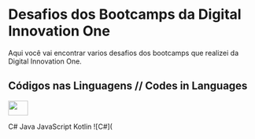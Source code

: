 # Desafios dos Bootcamps da Digital Innovation One
Aqui você vai encontrar varios desafios dos bootcamps que realizei da Digital Innovation One.

## Códigos nas Linguagens // Codes in Languages
<a href="https://github.com/pedrolyma/desafio-dio/csharp/" target="_brank">
  <img src="https://cdn.jsdelivr.net/gh/devicons/devicon/icons/dotnetcore/dotnetcore-original.svg" align="center" height="30" width="40" style="max-width:100%;" /></a>


C#
Java
JavaScript
Kotlin
![C#](
